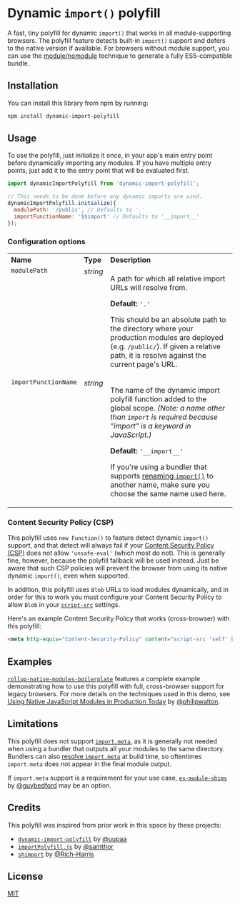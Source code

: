 # Dynamic `import()` polyfill

A fast, tiny polyfill for dynamic `import()` that works in all module-supporting browsers. The polyfill feature detects built-in `import()` support and defers to the native version if available. For browsers without module support, you can use the [module/nomodule](https://philipwalton.com/articles/deploying-es2015-code-in-production-today/) technique to generate a fully ES5-compatible bundle.

## Installation

You can install this library from npm by running:

```sh
npm install dynamic-import-polyfill
```

## Usage

To use the polyfill, just initialize it once, in your app's main entry point before dynamically importing any modules. If you have multiple entry points, just add it to the entry point that will be evaluated first.

```js
import dynamicImportPolyfill from 'dynamic-import-polyfill';

// This needs to be done before any dynamic imports are used.
dynamicImportPolyfill.initialize({
  modulePath: '/public', // Defaults to '.'
  importFunctionName: '$$import' // Defaults to '__import__'
});
````

### Configuration options

<table>
  <tr valign="top">
    <th align="left">Name</th>
    <th align="left">Type</th>
    <th align="left">Description</th>
  </tr>
  <tr valign="top">
    <td><code>modulePath</code></td>
    <td><em>string</em></td>
    <td>
      <p>A path for which all relative import URLs will resolve from.</p>
      <p><strong>Default:</strong> <code>'.'</code></p>
      <p>This should be an absolute path to the directory where your production modules are deployed (e.g. <code>/public/</code>). If given a relative path, it is resolve against the current page's URL.</p>
    </td>
  </tr>
  <tr valign="top">
    <td><code>importFunctionName</code></td>
    <td><em>string</em></td>
    <td>
      <p>The name of the dynamic import polyfill function added to the global scope. <em>(Note: a name other than <code>import</code> is required because "import" is a keyword in JavaScript.)</em></p>
      <p><strong>Default:</strong> <code>'__import__'</code></p>
      <p>If you're using a bundler that supports <a href="https://rollupjs.org/guide/en/#outputdynamicimportfunction">renaming <code>import()</code></a> to another name, make sure you choose the same name used here.</p>
    </td>
  </tr>
</table>

### Content Security Policy (CSP)

This polyfill uses `new Function()` to feature detect dynamic `import()` support, and that detect will always fail if your [Content Security Policy (CSP)](https://developer.mozilla.org/en-US/docs/Web/HTTP/CSP) does not allow `'unsafe-eval'` (which most do not). This is generally fine, however, because the polyfill fallback will be used instead. Just be aware that such CSP policies will prevent the browser from using its native dynamic `import()`, even when supported.

In addition, this polyfill uses `Blob` URLs to load modules dynamically, and in order for this to work you must configure your Content Security Policy to allow `Blob` in your [`script-src`](https://developer.mozilla.org/en-US/docs/Web/HTTP/Headers/Content-Security-Policy/script-src) settings.

Here's an example Content Security Policy that works (cross-browser) with this polyfill:

```html
<meta http-equiv="Content-Security-Policy" content="script-src 'self' blob:">
```

## Examples

[`rollup-native-modules-boilerplate`](https://github.com/philipwalton/rollup-native-modules-boilerplate/) features a complete example demonstrating how to use this polyfill with full, cross-browser support for legacy browsers. For more details on the techniques used in this demo, see [Using Native JavaScript Modules in Production Today](https://philipwalton.com/articles/using-native-javascript-modules-in-production-today/) by [@philipwalton](https://github.com/philipwalton).

## Limitations

This polyfill does not support [`import.meta`](https://developer.mozilla.org/en-US/docs/Web/JavaScript/Reference/Statements/import.meta), as it is generally not needed when using a bundler that outputs all your modules to the same directory. Bundlers can also [resolve `import.meta`](https://rollupjs.org/guide/en/#resolveimportmeta) at build time, so oftentimes `import.meta` does not appear in the final module output.

If `import.meta` support is a requirement for your use case, [`es-module-shims`](https://github.com/guybedford/es-module-shims) by [@guybedford](https://github.com/guybedford) may be an option.

## Credits

This polyfill was inspired from prior work in this space by these projects:

- [`dynamic-import-polyfill`](https://github.com/uupaa/dynamic-import-polyfill) by [@uupaa](https://github.com/uupaa)
- [`importPolyfill.js`](https://gist.github.com/samthor/3ff82bd5b11314fec2e1826d4a96ce7c) by [@samthor](https://github.com/samthor)
- [`shimport`](https://github.com/rich-harris/shimport) by [@Rich-Harris](https://github.com/Rich-Harris)

## License

[MIT](/LICENSE)

